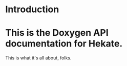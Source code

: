 # Introduction

This is the Doxygen API documentation for Hekate. 
=================================================

This is what it's all about, folks.

